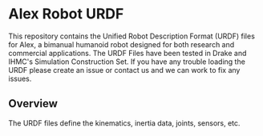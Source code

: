 # Alex Robot URDF

This repository contains the Unified Robot Description Format (URDF) files for Alex, a bimanual humanoid robot designed for both research and commercial applications. The URDF Files have been tested in Drake and IHMC's Simulation Construction Set. If you have any trouble loading the URDF please create an issue or contact us and we can work to fix any issues.  

## Overview

The URDF files define the kinematics, inertia data, joints, sensors, etc.




